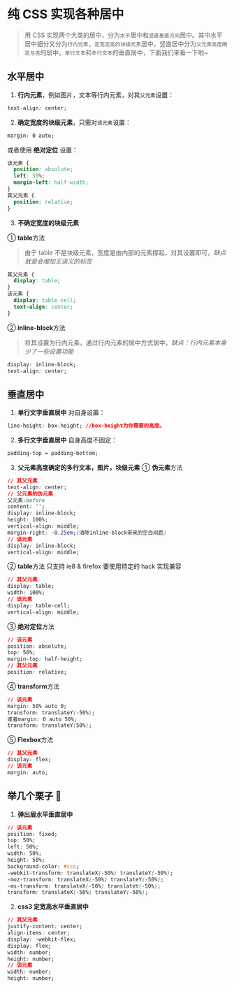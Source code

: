 # 纯 CSS 实现各种居中

> 用 CSS 实现两个大类的居中，分为`水平`居中和`竖直垂直方向`居中。其中水平居中细分又分为`行内元素`，`定宽定高的块级元素`居中，竖直居中分为`父元素高度确定与否`的居中，`单行文本`和`多行文本`的垂直居中，下面我们来看一下啦~

## 水平居中

1. **行内元素**，例如图片，文本等行内元素，对其`父元素`设置：

```css
text-align: center;
```

2. **确定宽度的块级元素**，只需对`该元素`设置：

```css
margin: 0 auto;
```

或者使用 **绝对定位** 设置：

```css
该元素 {
  position: absolute;
  left: 50%;
  margin-left: half-width;
}
其父元素 {
  position: relative;
}
```

3. **不确定宽度的块级元素**

① **table**方法

> 由于 table 不是块级元素，宽度是由内部的元素撑起，对其设置即可，_缺点就是会增加无语义的标签_

```css
其父元素 {
  display: table;
}
该元素 {
  display: table-cell;
  text-align: center;
}
```

② **inline-block**方法

> 将其设置为行内元素，通过行内元素的居中方式居中，_缺点：行内元素本身少了一些设置功能_

```css
display: inline-block;
text-align: center;
```

## 垂直居中

1. **单行文字垂直居中**
   对自身设置：

```css
line-height: box-height; //box-height为你需要的高度。
```

2. **多行文字垂直居中**
   自身高度不固定：

```css
padding-top = padding-bottom;
```

3. **父元素高度确定的多行文本，图片，块级元素**
   ① **伪元素**方法

```css
// 其父元素
text-align: center;
// 父元素的伪元素
父元素:before
content: '';
display: inline-block;
height: 100%;
vertical-align: middle;
margin-right: -0.25em;(消除inline-block带来的空白间距)
// 该元素
display: inline-block;
vertical-align: middle;
```

② **table**方法
只支持 ie8 & firefox 要使用特定的 hack 实现兼容

```css
// 其父元素
display: table;
width: 100%;
// 该元素
display: table-cell;
vertical-align: middle;
```

③ **绝对定位**方法

```css
// 该元素
position: absolute;
top: 50%;
margin-top: half-height;
// 其父元素
position: relative;
```

④ **transform**方法

```css
// 该元素
margin: 50% auto 0;
transform: translateY(-50%);
或者margin: 0 auto 50%;
transform: translateY(50%);
```

⑤ **Flexbox**方法

```css
// 其父元素
display: flex;
// 该元素
margin: auto;
```

## 举几个栗子 🌰

1. **弹出层水平垂直居中**

```css
// 该元素
position: fixed;
top: 50%;
left: 50%;
width: 50%;
height: 50%;
background-color: #ccc;
-webkit-transform: translateX(-50%) translateY(-50%);
-moz-transform: translateX(-50%) translateY(-50%);
-ms-transform: translateX(-50%) translateY(-50%);
transform: translateX(-50%) translateY(-50%);
```

2. **css3 定宽高水平垂直居中**

```css
// 其父元素
justify-content: center;
align-items: center;
display: -webkit-flex;
display: flex;
width: number;
height: number;
// 该元素
width: number;
height: number;
```